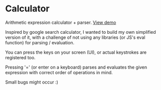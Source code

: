 # Calculator
Arithmetic expression calculator + parser.
[View demo](https://einojokipii.github.io/calculator/)

Inspired by google search calculator, I wanted to build my own simplified version of it, with a challenge of not using any libraries (or JS's eval function) for parsing / evaluation.

You can press the keys on your screen (UI), or actual keystrokes are registered too.

Pressing '=' (or enter on a keyboard) parses and evaluates the given expression with correct order of operations in mind.

Small bugs might occur :)